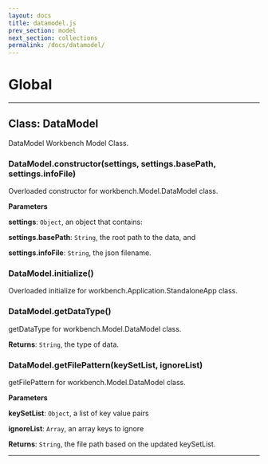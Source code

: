 ```yaml
---
layout: docs
title: datamodel.js
prev_section: model
next_section: collections
permalink: /docs/datamodel/
---
```


# Global





* * *

## Class: DataModel
DataModel Workbench Model Class.

### DataModel.constructor(settings, settings.basePath, settings.infoFile) 

Overloaded constructor for workbench.Model.DataModel class.

**Parameters**

**settings**: `Object`, an object that contains:

**settings.basePath**: `String`, the root path to the data, and

**settings.infoFile**: `String`, the json filename.


### DataModel.initialize() 

Overloaded initialize for workbench.Application.StandaloneApp class.


### DataModel.getDataType() 

getDataType for workbench.Model.DataModel class.

**Returns**: `String`, the type of data.

### DataModel.getFilePattern(keySetList, ignoreList) 

getFilePattern for workbench.Model.DataModel class.

**Parameters**

**keySetList**: `Object`, a list of key value pairs

**ignoreList**: `Array`, an array keys to ignore

**Returns**: `String`, the file path based on the updated keySetList.



* * *
